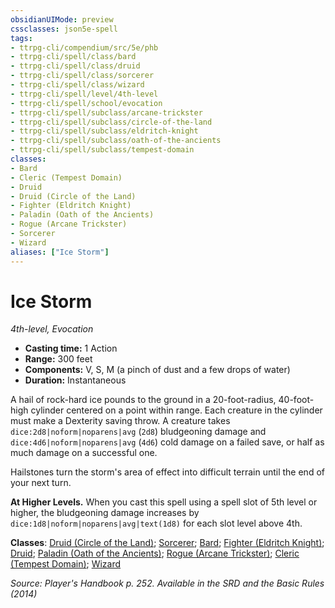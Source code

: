 ```yaml
---
obsidianUIMode: preview
cssclasses: json5e-spell
tags:
- ttrpg-cli/compendium/src/5e/phb
- ttrpg-cli/spell/class/bard
- ttrpg-cli/spell/class/druid
- ttrpg-cli/spell/class/sorcerer
- ttrpg-cli/spell/class/wizard
- ttrpg-cli/spell/level/4th-level
- ttrpg-cli/spell/school/evocation
- ttrpg-cli/spell/subclass/arcane-trickster
- ttrpg-cli/spell/subclass/circle-of-the-land
- ttrpg-cli/spell/subclass/eldritch-knight
- ttrpg-cli/spell/subclass/oath-of-the-ancients
- ttrpg-cli/spell/subclass/tempest-domain
classes:
- Bard
- Cleric (Tempest Domain)
- Druid
- Druid (Circle of the Land)
- Fighter (Eldritch Knight)
- Paladin (Oath of the Ancients)
- Rogue (Arcane Trickster)
- Sorcerer
- Wizard
aliases: ["Ice Storm"]
---
```

# Ice Storm
*4th-level, Evocation*  


- **Casting time:** 1 Action
- **Range:** 300 feet
- **Components:** V, S, M (a pinch of dust and a few drops of water)
- **Duration:** Instantaneous

A hail of rock-hard ice pounds to the ground in a 20-foot-radius, 40-foot-high cylinder centered on a point within range. Each creature in the cylinder must make a Dexterity saving throw. A creature takes `dice:2d8|noform|noparens|avg` (`2d8`) bludgeoning damage and `dice:4d6|noform|noparens|avg` (`4d6`) cold damage on a failed save, or half as much damage on a successful one.

Hailstones turn the storm's area of effect into difficult terrain until the end of your next turn.

**At Higher Levels.** When you cast this spell using a spell slot of 5th level or higher, the bludgeoning damage increases by `dice:1d8|noform|noparens|avg|text(1d8)` for each slot level above 4th.

**Classes**: [Druid (Circle of the Land)](3-Mechanics/CLI/lists/list-spells-classes-druid-circle-of-the-land.md); [Sorcerer](3-Mechanics/CLI/lists/list-spells-classes-sorcerer.md); [Bard](3-Mechanics/CLI/lists/list-spells-classes-bard.md); [Fighter (Eldritch Knight)](3-Mechanics/CLI/lists/list-spells-classes-fighter-eldritch-knight.md); [Druid](3-Mechanics/CLI/lists/list-spells-classes-druid.md); [Paladin (Oath of the Ancients)](3-Mechanics/CLI/lists/list-spells-classes-paladin-oath-of-the-ancients.md); [Rogue (Arcane Trickster)](3-Mechanics/CLI/lists/list-spells-classes-rogue-arcane-trickster.md); [Cleric (Tempest Domain)](3-Mechanics/CLI/lists/list-spells-classes-cleric-tempest-domain.md); [Wizard](3-Mechanics/CLI/lists/list-spells-classes-wizard.md)

*Source: Player's Handbook p. 252. Available in the <span title='Systems Reference Document (5.1)'>SRD</span> and the Basic Rules (2014)*